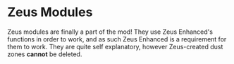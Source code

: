 # Zeus Modules

Zeus modules are finally a part of the mod! They use Zeus Enhanced's functions in order to work, and as such Zeus Enhanced is a requirement for them to work. They are quite self explanatory, however Zeus-created dust zones **cannot** be deleted.
